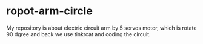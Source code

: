 # ropot-arm-circle
My repository is about electric circuit arm by 5 servos motor, which is rotate 90 dgree and back we use tinkrcat and coding the circuit.
